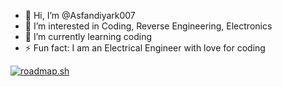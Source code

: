 - 👋 Hi, I’m @Asfandiyark007
- 👀 I’m interested in Coding, Reverse Engineering, Electronics 
- 🌱 I’m currently learning coding
- ⚡ Fun fact: I am an Electrical Engineer with love for coding

<!---
Asfandiyark007/Asfandiyark007 is a ✨ special ✨ repository because its `README.md` (this file) appears on your GitHub profile.
You can click the Preview link to take a look at your changes.
--->
[![roadmap.sh](https://roadmap.sh/card/wide/67cee30781e9e8dd7969de79?variant=dark)](https://roadmap.sh)
